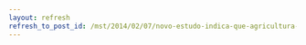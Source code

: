 ```yaml
---
layout: refresh
refresh_to_post_id: /mst/2014/02/07/novo-estudo-indica-que-agricultura-orgnica-aumenta-a-biodiversidade
---
```

